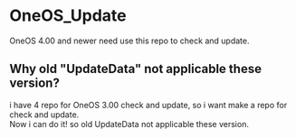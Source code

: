 # OneOS_Update
OneOS 4.00 and newer need use this repo to check and update.
## Why old "UpdateData" not applicable these version?
i have 4 repo for OneOS 3.00 check and update, so i want make a repo for check and update.
</br>
Now i can do it! so old UpdateData not applicable these version.
